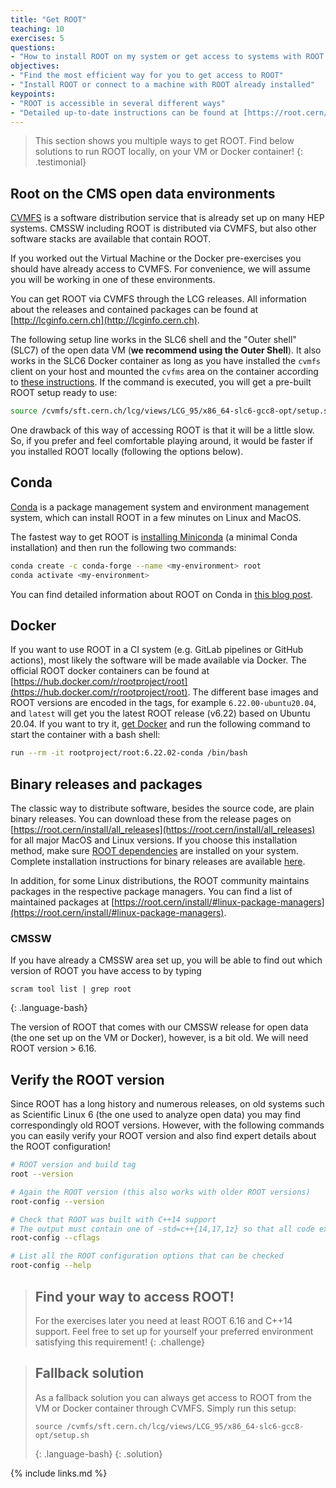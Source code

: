 ```yaml
---
title: "Get ROOT"
teaching: 10
exercises: 5
questions:
- "How to install ROOT on my system or get access to systems with ROOT pre-installed?"
objectives:
- "Find the most efficient way for you to get access to ROOT"
- "Install ROOT or connect to a machine with ROOT already installed"
keypoints:
- "ROOT is accessible in several different ways"
- "Detailed up-to-date instructions can be found at [https://root.cern/install](https://root.cern/install)"
---
```


> This section shows you multiple ways to get ROOT. Find below solutions to run ROOT locally, on your VM or Docker container!
{: .testimonial}

## Root on the CMS open data environments

[CVMFS](https://cernvm.cern.ch/portal/filesystem) is a software distribution service that is already set up on many HEP systems. CMSSW including ROOT is distributed via CVMFS, but also other software stacks are available that contain ROOT.

If you worked out the Virtual Machine or the Docker pre-exercises you should have already access to CVMFS.  For convenience, we will assume you will be working in one of these environments.

You can get ROOT via CVMFS through the LCG releases. All information about the releases and contained packages can be found at [http://lcginfo.cern.ch](http://lcginfo.cern.ch).

The following setup line works in the SLC6 shell and the "Outer shell" (SLC7) of the open data VM (**we recommend using the Outer Shell**).  It also works in the SLC6 Docker container as long as you have installed the `cvmfs` client on your host and mounted the `cvfms` area on the container according to [these instructions](https://cms-opendata-workshop.github.io/workshop-lesson-docker-preexercises/04-cvmfs-and-brilcalc/index.html).  If the command is executed, you will get a pre-built ROOT setup ready to use:

```bash
source /cvmfs/sft.cern.ch/lcg/views/LCG_95/x86_64-slc6-gcc8-opt/setup.sh
```

One drawback of this way of accessing ROOT is that it will be a little slow.  So, if you prefer and feel comfortable playing around, it would be faster if you installed ROOT locally (following the options below).


## Conda

[Conda](https://docs.conda.io/en/latest/) is a package management system and environment management system, which can install ROOT in a few minutes on Linux and MacOS.

The fastest way to get ROOT is [installing Miniconda](https://docs.conda.io/en/latest/miniconda.html) (a minimal Conda installation) and then run the following two commands:

```bash
conda create -c conda-forge --name <my-environment> root
conda activate <my-environment>
```

You can find detailed information about ROOT on Conda in [this blog post](https://iscinumpy.gitlab.io/post/root-conda/).

## Docker

If you want to use ROOT in a CI system (e.g. GitLab pipelines or GitHub actions), most likely the software will be made available via Docker. The official ROOT docker containers can be found at [https://hub.docker.com/r/rootproject/root](https://hub.docker.com/r/rootproject/root). The different base images and ROOT versions are encoded in the tags, for example `6.22.00-ubuntu20.04`, and `latest` will get you the latest ROOT release (v6.22) based on Ubuntu 20.04. If you want to try it, [get Docker](https://docs.docker.com/get-docker/) and run the following command to start the container with a bash shell:

```bash
run --rm -it rootproject/root:6.22.02-conda /bin/bash
```

## Binary releases and packages

The classic way to distribute software, besides the source code, are plain binary releases. You can download these from the release pages on [https://root.cern/install/all_releases](https://root.cern/install/all_releases) for all major MacOS and Linux versions. If you choose this installation method, make sure [ROOT dependencies](https://root.cern/install/dependencies) are installed on your system. Complete installation instructions for binary releases are available [here](https://root.cern/install/#download-a-pre-compiled-binary-distribution).

In addition, for some Linux distributions, the ROOT community maintains packages in the respective package managers. You can find a list of maintained packages at [https://root.cern/install/#linux-package-managers](https://root.cern/install/#linux-package-managers).

### CMSSW

If you have already a CMSSW area set up, you will be able to find out which version of ROOT you have access to by typing

~~~
scram tool list | grep root
~~~
{: .language-bash}

The version of ROOT that comes with our CMSSW release for open data (the one set up on the VM or Docker), however, is a bit old.  We will need ROOT version > 6.16.

## Verify the ROOT version

Since ROOT has a long history and numerous releases, on old systems such as Scientific Linux 6 (the one used to analyze open data) you may find correspondingly old ROOT versions. However, with the following commands you can easily verify your ROOT version and also find expert details about the ROOT configuration!

```bash
# ROOT version and build tag
root --version

# Again the ROOT version (this also works with older ROOT versions)
root-config --version

# Check that ROOT was built with C++14 support
# The output must contain one of -std=c++{14,17,1z} so that all code examples of this lesson run!
root-config --cflags

# List all the ROOT configuration options that can be checked
root-config --help
```

> ## Find your way to access ROOT!
> For the exercises later you need at least ROOT 6.16 and C++14 support. Feel free to set up for yourself your preferred environment satisfying this requirement!
{: .challenge}


> ## Fallback solution
> As a fallback solution you can always get access to ROOT from the VM or Docker container through CVMFS.  Simply run this setup:
>
> ~~~
> source /cvmfs/sft.cern.ch/lcg/views/LCG_95/x86_64-slc6-gcc8-opt/setup.sh
> ~~~
> {: .language-bash}
{: .solution}

{% include links.md %}
